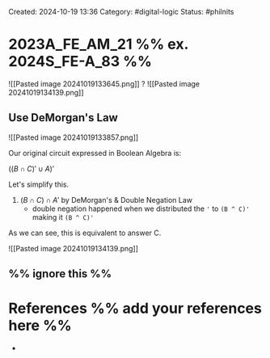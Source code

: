 Created: 2024-10-19 13:36
Category: #digital-logic
Status: #philnits



# 2023A_FE_AM_21 %% ex. 2024S_FE-A_83 %%

![[Pasted image 20241019133645.png]]
? 
![[Pasted image 20241019134139.png]]

## Use DeMorgan's Law

![[Pasted image 20241019133857.png]]

Our original circuit expressed in Boolean Algebra is:

$((B\cap C)' \cup A)'$

Let's simplify this.

1. $(B\cap C) \cap A'$ by DeMorgan's & Double Negation Law
	- double negation happened when we distributed the `'` to `(B ^ C)'` making it `(B ^ C)'`

As we can see, this is equivalent to answer C.

![[Pasted image 20241019134139.png]]

%% ignore this %%
---









# References %% add your references here %%
- 